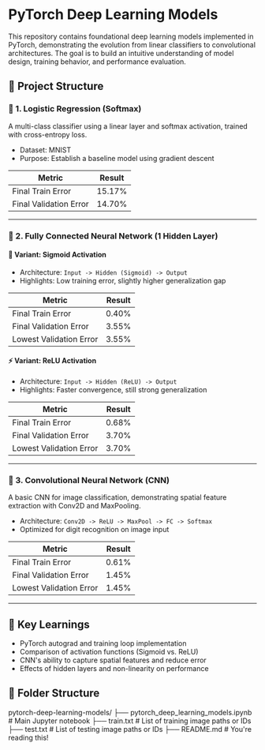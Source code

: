 # PyTorch Deep Learning Models

This repository contains foundational deep learning models implemented in PyTorch, demonstrating the evolution from linear classifiers to convolutional architectures. The goal is to build an intuitive understanding of model design, training behavior, and performance evaluation.

## 📌 Project Structure

### 🔹 1. Logistic Regression (Softmax)
A multi-class classifier using a linear layer and softmax activation, trained with cross-entropy loss.
- Dataset: MNIST
- Purpose: Establish a baseline model using gradient descent

| Metric              | Result    |
|---------------------|-----------|
| Final Train Error   | 15.17%    |
| Final Validation Error | 14.70% |

---

### 🔹 2. Fully Connected Neural Network (1 Hidden Layer)

#### 🧪 Variant: Sigmoid Activation
- Architecture: `Input -> Hidden (Sigmoid) -> Output`
- Highlights: Low training error, slightly higher generalization gap

| Metric              | Result    |
|---------------------|-----------|
| Final Train Error   | 0.40%     |
| Final Validation Error | 3.55% |
| Lowest Validation Error | 3.55% |

#### ⚡ Variant: ReLU Activation
- Architecture: `Input -> Hidden (ReLU) -> Output`
- Highlights: Faster convergence, still strong generalization

| Metric              | Result    |
|---------------------|-----------|
| Final Train Error   | 0.68%     |
| Final Validation Error | 3.70% |
| Lowest Validation Error | 3.70% |

---

### 🔹 3. Convolutional Neural Network (CNN)
A basic CNN for image classification, demonstrating spatial feature extraction with Conv2D and MaxPooling.

- Architecture: `Conv2D -> ReLU -> MaxPool -> FC -> Softmax`
- Optimized for digit recognition on image input

| Metric              | Result    |
|---------------------|-----------|
| Final Train Error   | 0.61%     |
| Final Validation Error | 1.45% |
| Lowest Validation Error | 1.45% |

---

## 🧠 Key Learnings

- PyTorch autograd and training loop implementation
- Comparison of activation functions (Sigmoid vs. ReLU)
- CNN's ability to capture spatial features and reduce error
- Effects of hidden layers and non-linearity on performance

## 📁 Folder Structure

pytorch-deep-learning-models/
├── pytorch_deep_learning_models.ipynb # Main Jupyter notebook 
├── train.txt # List of training image paths or IDs
├── test.txt # List of testing image paths or IDs
├── README.md # You're reading this!
